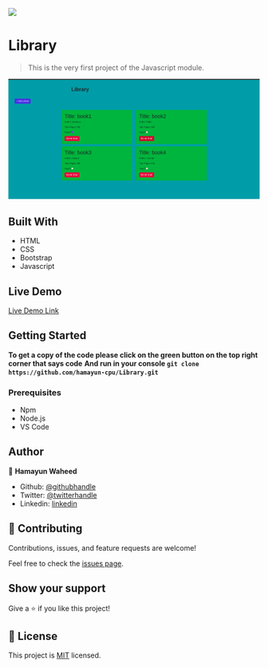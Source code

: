 ![](https://img.shields.io/badge/Microverse-blueviolet)

# Library

> This is the very first project of the Javascript module.

![screenshot](./ss.png)

## Built With

- HTML
- CSS
- Bootstrap
- Javascript

## Live Demo

[Live Demo Link]()

## Getting Started

**To get a copy of the code please click on the green button on the top right corner that says code**
**And run in your console `git clone https://github.com/hamayun-cpu/Library.git`**

### Prerequisites

- Npm
- Node.js
- VS Code

## Author

👤 **Hamayun Waheed**

- Github: [@githubhandle](https://github.com/hamayun-cpu)
- Twitter: [@twitterhandle](https://twitter.com/hamayun_waheed?s=09&fbclid=IwAR0rfO9cMDDeCX8LfXf4cCNQDrL4LpJ02Q2csWhcT-VtMQ0Cy9EgTB4Wq8E)
- Linkedin: [linkedin](https://www.linkedin.com/in/hamayun-waheed-3527381b2/)

## 🤝 Contributing

Contributions, issues, and feature requests are welcome!

Feel free to check the [issues page](issues/).

## Show your support

Give a ⭐️ if you like this project!

## 📝 License

This project is [MIT](lic.url) licensed.
